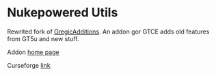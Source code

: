 # Nukepowered Utils
Rewrited fork of [GregicAdditions](https://github.com/EmosewaPixel/GregicAdditions). An addon gor GTCE adds old features from GT5u and new stuff.

Addon [home page](https://nukepowered.info)

Curseforge [link](https://www.curseforge.com/minecraft/mc-mods/nukepowered-utils)
